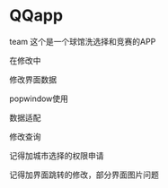 # QQapp
team
这个是一个球馆洗选择和竞赛的APP


在修改中

修改界面数据

popwindow使用

数据适配

修改查询

记得加城市选择的权限申请

记得加界面跳转的修改，部分界面图片问题
